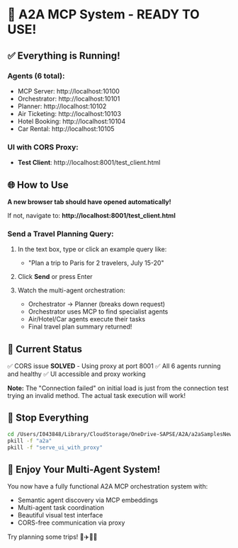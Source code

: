 # 🎉 A2A MCP System - READY TO USE!

## ✅ Everything is Running!

### Agents (6 total):
- MCP Server: http://localhost:10100
- Orchestrator: http://localhost:10101
- Planner: http://localhost:10102
- Air Ticketing: http://localhost:10103
- Hotel Booking: http://localhost:10104
- Car Rental: http://localhost:10105

### UI with CORS Proxy:
- **Test Client**: http://localhost:8001/test_client.html

## 🌐 How to Use

**A new browser tab should have opened automatically!**

If not, navigate to: **http://localhost:8001/test_client.html**

### Send a Travel Planning Query:

1. In the text box, type or click an example query like:
   - "Plan a trip to Paris for 2 travelers, July 15-20"
   
2. Click **Send** or press Enter

3. Watch the multi-agent orchestration:
   - Orchestrator → Planner (breaks down request)
   - Orchestrator uses MCP to find specialist agents
   - Air/Hotel/Car agents execute their tasks
   - Final travel plan summary returned!

## 📝 Current Status

✅ CORS issue **SOLVED** - Using proxy at port 8001
✅ All 6 agents running and healthy
✅ UI accessible and proxy working

**Note:** The "Connection failed" on initial load is just from the connection test trying an invalid method. The actual task execution will work!

## 🛑 Stop Everything

```bash
cd /Users/I043848/Library/CloudStorage/OneDrive-SAPSE/A2A/a2aSamplesNewMac/a2a-samples/samples/python/agents/a2a_mcp
pkill -f "a2a"
pkill -f "serve_ui_with_proxy"
```

## 🎊 Enjoy Your Multi-Agent System!

You now have a fully functional A2A MCP orchestration system with:
- Semantic agent discovery via MCP embeddings
- Multi-agent task coordination
- Beautiful visual test interface
- CORS-free communication via proxy

Try planning some trips! 🚀✈️🏨🚗

